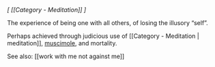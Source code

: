 *[ [[Category - Meditation]] ]*

The experience of being one with all others, of losing the illusory “self”.

Perhaps achieved through judicious use of [[Category - Meditation | meditation]], [muscimole](https://en.wikipedia.org/wiki/Muscimol), and mortality.

See also: [[work with me not against me]]
